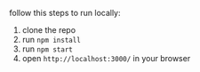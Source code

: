 
follow this steps to run locally:

1. clone the repo
2. run `npm install`
3. run `npm start`
4. open `http://localhost:3000/` in your browser
